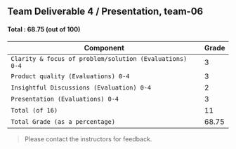 ## Team Deliverable 4 / Presentation, team-06

#### Total : 68.75 (out of 100)

| Component   | Grade |
| ----------- | ----  |
| `Clarity & focus of problem/solution (Evaluations) 0-4` |  3 |
| `Product quality (Evaluations) 0-4` |  3 |
| `Insightful Discussions (Evaluation) 0-4`   |  2 |
| `Presentation (Evaluations) 0-4` |  3 |
| `Total (of 16)` |  11 |
| `Total Grade (as a percentage)` |  68.75 |


 > Please contact the instructors for feedback. 



